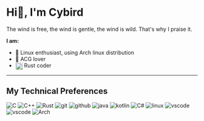 # Hi👋, I'm Cybird

The wind is free, the wind is gentle, the wind is wild. That's why I praise it.



**I am:**
- :penguin: Linux enthusiast, using Arch linux distribution
- :lantern: ACG lover
- <img align="center" src="https://www.rust-lang.org/static/images/favicon.svg" width="19px"> Rust coder

----------

## My Technical Preferences
![C][shield_c] ![C++][shield_cpp] ![Rust][shield_rust] ![git][shield_git] ![github][shield_github] 
![java][shield_java] ![kotlin][shield_kotlin]
![C#][shield_c-sharp] ![linux][shield_linux] ![vscode][shield_vs-code] ![vscode][shield_vim]
![Arch][shield_arch]

<!-- <br/> -->
<!-- <a href="https://github.com/anuraghazra/github-readme-stats" > -->
<!-- <img  align="left" src="https://github-readme-stats.vercel.app/api/top-langs/?username=oh-wind&hide=html&theme=radical" width="480px"> -->
<!-- </a> -->

<!-- Shield Links -->
[shield_angular]: https://img.shields.io/badge/-Angular-DD0031?style=flat&logo=angular&logoColor=ffffff
[shield_c]: https://img.shields.io/badge/-C-A8B9CC?style=flat&logo=c&logoColor=ffffff
[shield_c-sharp]: https://img.shields.io/badge/-C%23-239120?style=flat&logo=c-sharp&logoColor=ffffff
[shield_cpp]: https://img.shields.io/badge/-C++-00599C?style=flat&logo=c%2B%2B&logoColor=ffffff
[shield_css3]: https://img.shields.io/badge/-CSS3-1572B6?style=flat&logo=css3&logoColor=ffffff
[shield_dart]: https://img.shields.io/badge/-Dart-0175C2?style=flat&logo=dart&logoColor=ffffff
[shield_docker]: https://img.shields.io/badge/-Docker-2496ED?style=flat&logo=docker&logoColor=ffffff
[shield_electron]: https://img.shields.io/badge/-Electron-47848F?style=flat&logo=electron&logoColor=ffffff
[shield_elixir]: https://img.shields.io/badge/-Elixir-4B275F?style=flat&logo=elixir&logoColor=ffffff
[shield_erlang]: https://img.shields.io/badge/-Erlang-A90533?style=flat&logo=erlang&logoColor=ffffff
[shield_flutter]: https://img.shields.io/badge/-Flutter-02569B?style=flat&logo=flutter&logoColor=ffffff
[shield_freebsd]: https://img.shields.io/badge/-FreeBSD-AB2B28?style=flat&logo=freebsd&logoColor=ffffff
[shield_gatsby]: https://img.shields.io/badge/-Gatsby-663399?style=flat&logo=gatsby&logoColor=ffffff
[shield_git]: http://img.shields.io/badge/-Git-F05032?style=flat&logo=git&logoColor=ffffff
[shield_github]: http://img.shields.io/badge/-GitHub-181717?style=flat&logo=github&logoColor=ffffff
[shield_go]: https://img.shields.io/badge/-Go-00ADD8?style=flat&logo=go&logoColor=ffffff
[shield_graphql]: https://img.shields.io/badge/-GraphQl-E10098?style=flat&logo=graphql&logoColor=ffffff
[shield_haskell]: https://img.shields.io/badge/-Haskell-5D4F85?style=flat&logo=haskell&logoColor=ffffff
[shield_html5]: https://img.shields.io/badge/-HTML5-E34F26?style=flat&logo=html5&logoColor=ffffff
[shield_hugo]: https://img.shields.io/badge/-Hugo-FF4088?style=flat&logo=hugo&logoColor=ffffff
[shield_java]: https://img.shields.io/badge/-Java-007396?style=flat&logo=java&logoColor=ffffff
[shield_javascript]: https://img.shields.io/badge/-JavaScript-F7DF1E?style=flat&logo=javascript&logoColor=000000
[shield_kotlin]: https://img.shields.io/badge/-Kotlin-0095D5?style=flat&logo=kotlin&logoColor=ffffff
[shield_kubernetes]: https://img.shields.io/badge/-Kubernetes-326CE5?style=flat&logo=kubernetes&logoColor=ffffff
[shield_linux]: https://img.shields.io/badge/-Linux-FCC624?style=flat&logo=linux&logoColor=000000
[shield_lua]: https://img.shields.io/badge/-Lua-2C2D72?style=flat&logo=lua&logoColor=ffffff
[shield_mongodb]: https://img.shields.io/badge/-MongoDB-47A248?style=flat&logo=mongodb&logoColor=ffffff
[shield_mysql]: https://img.shields.io/badge/-MySQL-4479A1?style=flat&logo=mysql&logoColor=ffffff
[shield_node-js]: https://img.shields.io/badge/-Node.js-339933?style=flat&logo=Node.js&logoColor=ffffff
[shield_openstack]: https://img.shields.io/badge/-OpenStack-ED1944?style=flat&logo=openstack&logoColor=ffffff
[shield_open-shift]: https://img.shields.io/badge/-Open%20Shift-EE0000?style=flat&logo=red-hat-open-shift&logoColor=ffffff
[shield_perl]: https://img.shields.io/badge/-Perl-39457E?style=flat&logo=perl&logoColor=ffffff
[shield_postgresql]: https://img.shields.io/badge/-PostgreSQL-336791?style=flat&logo=postgresql&logoColor=ffffff
[shield_python]: https://img.shields.io/badge/-Python-3776AB?style=flat&logo=python&logoColor=ffffff
[shield_qt]: https://img.shields.io/badge/-Qt-41CD52?style=flat&logo=qt&logoColor=ffffff
[shield_react]: https://img.shields.io/badge/-React-61DAFB?style=flat&logo=react&logoColor=000000
[shield_redis]: https://img.shields.io/badge/-Redis-DC382D?style=flat&logo=redis&logoColor=ffffff
[shield_ruby]: https://img.shields.io/badge/-Ruby-CC342D?style=flat&logo=ruby&logoColor=ffffff
[shield_rust]: https://img.shields.io/badge/-Rust-000000?style=flat&logo=rust&logoColor=ffffff
[shield_sass]: https://img.shields.io/badge/-Sass-CC6699?style=flat&logo=sass&logoColor=ffffff
[shield_scala]: https://img.shields.io/badge/-Scala-DC322F?style=flat&logo=scala&logoColor=ffffff
[shield_swift]: https://img.shields.io/badge/-Swift-FA7343?style=flat&logo=swift&logoColor=ffffff
[shield_typescript]: https://img.shields.io/badge/-TypeScript-3178C6?style=flat&logo=typescript&logoColor=ffffff
[shield_vs-code]: http://img.shields.io/badge/-VS%20Code-007ACC?style=flat&logo=visual%20studio%20code&logoColor=ffffff
[shield_vue-js]: https://img.shields.io/badge/-Vue.js-4FC08D?style=flat&logo=vue-js&logoColor=ffffff
[shield_vim]:https://img.shields.io/badge/-Vim-019733?style=flat&logo=vim&logoColor=ffffff
[shield_arch]:https://img.shields.io/badge/-Arch-1793D1?style=flat&logo=arch-linux&logoColor=ffffff
